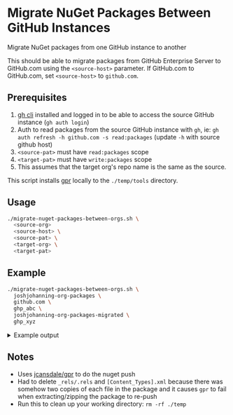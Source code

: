 # Migrate NuGet Packages Between GitHub Instances

Migrate NuGet packages from one GitHub instance to another

This should be able to migrate packages from GitHub Enterprise Server to GitHub.com using the `<source-host>` parameter. If GitHub.com to GitHub.com, set `<source-host>` to `github.com`.

## Prerequisites

1. [gh cli](https://cli.github.com) installed and logged in to be able to access the source GitHub instance (`gh auth login`)
2. Auth to read packages from the source GitHub instance with `gh`, ie: `gh auth refresh -h github.com -s read:packages` (update `-h` with source github host)
3. `<source-pat>` must have `read:packages` scope
4. `<target-pat>` must have `write:packages` scope
5. This assumes that the target org's repo name is the same as the source.

This script installs [gpr](https://github.com/jcansdale/gpr) locally to the `./temp/tools` directory.

## Usage

```bash
./migrate-nuget-packages-between-orgs.sh \
  <source-org> 
  <source-host> \
  <source-pat> \
  <target-org> \
  <target-pat>
```

## Example

```bash
./migrate-nuget-packages-between-orgs.sh \
  joshjohanning-org-packages \
  github.com \
  ghp_abc \
  joshjohanning-org-packages-migrated \
  ghp_xyz
```

<details>

<summary>Example output</summary>

    ...
    packages-repo1 --> NUnit3.DotNetNew.Template
    1.7.0
    https://nuget.pkg.github.com/joshjohanning-org-packages/download/NUnit3.DotNetNew.Template/1.7.0/NUnit3.DotNetNew.Template.1.7.0.nupkg
    deleting: _rels/.rels
    deleting: [Content_Types].xml
    deleting: _rels/.rels
    deleting: [Content_Types].xml
    Found 1 package.
    [NUnit3.DotNetNew.Template.1.7.0.nupkg]: Repository url: https://github.com/joshjohanning-org-packages-migrated/packages-repo1. Version: 1.7.0. Size: 20847 bytes. 
    [NUnit3.DotNetNew.Template.1.7.0.nupkg]: Uploading package.
    [NUnit3.DotNetNew.Template.1.7.0.nupkg]: Successfully registered nuget package: NUnit3.DotNetNew.Template (1.7.0)

    1.7.2
    https://nuget.pkg.github.com/joshjohanning-org-packages/download/NUnit3.DotNetNew.Template/1.7.2/NUnit3.DotNetNew.Template.1.7.2.nupkg
    deleting: _rels/.rels
    deleting: [Content_Types].xml
    deleting: _rels/.rels
    deleting: [Content_Types].xml
    Found 1 package.
    [NUnit3.DotNetNew.Template.1.7.2.nupkg]: Repository url: https://github.com/joshjohanning-org-packages-migrated/packages-repo1. Version: 1.7.2. Size: 21247 bytes. 
    [NUnit3.DotNetNew.Template.1.7.2.nupkg]: Uploading package.
    [NUnit3.DotNetNew.Template.1.7.2.nupkg]: Successfully registered nuget package: NUnit3.DotNetNew.Template (1.7.2)

    1.7.1
    https://nuget.pkg.github.com/joshjohanning-org-packages/download/NUnit3.DotNetNew.Template/1.7.1/NUnit3.DotNetNew.Template.1.7.1.nupkg
    deleting: _rels/.rels
    deleting: [Content_Types].xml
    deleting: _rels/.rels
    deleting: [Content_Types].xml
    Found 1 package.
    [NUnit3.DotNetNew.Template.1.7.1.nupkg]: Repository url: https://github.com/joshjohanning-org-packages-migrated/packages-repo1. Version: 1.7.1. Size: 20864 bytes. 
    [NUnit3.DotNetNew.Template.1.7.1.nupkg]: Uploading package.
    [NUnit3.DotNetNew.Template.1.7.1.nupkg]: Successfully registered nuget package: NUnit3.DotNetNew.Template (1.7.1)

    ...
    packages-repo2 --> Newtonsoft.Json
    11.0.2
    https://nuget.pkg.github.com/joshjohanning-org-packages/download/Newtonsoft.Json/11.0.2/Newtonsoft.Json.11.0.2.nupkg
    deleting: _rels/.rels
    deleting: [Content_Types].xml
    deleting: _rels/.rels
    deleting: [Content_Types].xml
    Found 1 package.
    [Newtonsoft.Json.11.0.2.nupkg]: Repository url: https://github.com/joshjohanning-org-packages-migrated/packages-repo2. Version: 11.0.2. Size: 2407521 bytes. 
    [Newtonsoft.Json.11.0.2.nupkg]: Uploading package.
    [Newtonsoft.Json.11.0.2.nupkg]: Successfully registered nuget package: Newtonsoft.Json (11.0.2)

    11.0.1
    https://nuget.pkg.github.com/joshjohanning-org-packages/download/Newtonsoft.Json/11.0.1/Newtonsoft.Json.11.0.1.nupkg
    deleting: _rels/.rels
    deleting: [Content_Types].xml
    deleting: _rels/.rels
    deleting: [Content_Types].xml
    Found 1 package.
    [Newtonsoft.Json.11.0.1.nupkg]: Repository url: https://github.com/joshjohanning-org-packages-migrated/packages-repo2. Version: 11.0.1. Size: 2410114 bytes. 
    [Newtonsoft.Json.11.0.1.nupkg]: Uploading package.
    [Newtonsoft.Json.11.0.1.nupkg]: Successfully registered nuget package: Newtonsoft.Json (11.0.1)

    ...
    Run this to clean up your working dir: rm ./*.nupkg ./*.zip
</details>

## Notes

- Uses [jcansdale/gpr](https://github.com/jcansdale/gpr) to do the nuget push
- Had to delete `_rels/.rels` and `[Content_Types].xml` because there was somehow two copies of each file in the package and it causes `gpr` to fail when extracting/zipping the package to re-push
- Run this to clean up your working directory: `rm -rf ./temp`
